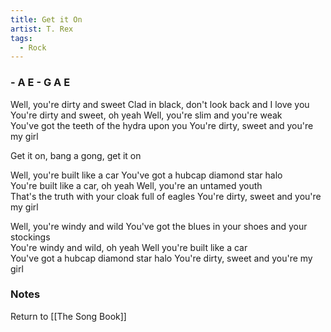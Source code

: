 ```yaml
---
title: Get it On
artist: T. Rex
tags: 
  - Rock
---
```


### - A E - G A E

Well, you're dirty and sweet  Clad in black, don't look back and I love you  
You're dirty and sweet, oh yeah  Well, you're slim and you're weak  
You've got the teeth of the hydra upon you  You're dirty, sweet and you're my girl

Get it on, bang a gong, get it on  

Well, you're built like a car  You've got a hubcap diamond star halo  
You're built like a car, oh yeah  Well, you're an untamed youth  
That's the truth with your cloak full of eagles  You're dirty, sweet and you're my girl

Well, you're windy and wild  You've got the blues in your shoes and your stockings  
You're windy and wild, oh yeah  Well you're built like a car  
You've got a hubcap diamond star halo  You're dirty, sweet and you're my girl

### Notes 

Return to [[The Song Book]]